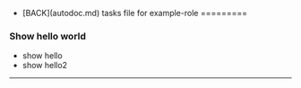 - \[BACK\](autodoc.md)
 tasks file for example-role
=========
### Show hello world ###
 - show hello
 - show hello2

___
